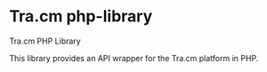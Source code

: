 Tra.cm php-library
=========================

Tra.cm PHP Library

This library provides an API wrapper for the Tra.cm platform in PHP.
